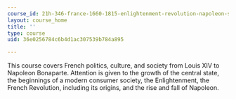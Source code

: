 ```yaml
---
course_id: 21h-346-france-1660-1815-enlightenment-revolution-napoleon-spring-2011
layout: course_home
title: ''
type: course
uid: 36e0256784c6b4d1ac307539b784a895

---
```

This course covers French politics, culture, and society from Louis XIV to Napoleon Bonaparte. Attention is given to the growth of the central state, the beginnings of a modern consumer society, the Enlightenment, the French Revolution, including its origins, and the rise and fall of Napoleon.
